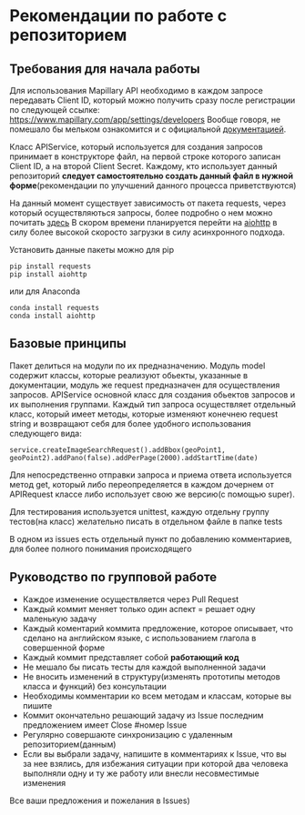 # Рекомендации по работе с репозиторием
## Требования для начала работы

Для использования Mapillary API необходимо в каждом запросе передавать Client ID, который можно получить сразу после регистрации по следующей ссылке: https://www.mapillary.com/app/settings/developers Вообще говоря, не помешало бы мельком ознакомится и с официальной [документацией](https://www.mapillary.com/developer/api-documentation/#introduction).
 
Класс APIService, который используется для создания запросов принимает в конструкторе файл, на первой строке которого записан Client ID, а на второй Client Secret. Каждому, кто использует данный репозиторий **следует самостоятельно создать данный файл в нужной форме**(рекомендации по улучшений данного процесса приветствуются)

На данный момент существует зависимость от пакета requests, через который осуществляються запросы, более подробно о нем можно почитать [здесь](http://docs.python-requests.org/en/master/)
В скором времени планируется перейти на [aiohttp](https://aiohttp.readthedocs.io/en/stable/) в силу более высокой скоросто загрузки в силу асинхронного подхода.

Установить данные пакеты можно для pip
```
pip install requests
pip install aiohttp
```
или для Anaconda
```
conda install requests
conda install aiohttp
```


## Базовые принципы
Пакет делиться на модули по их предназначению. Модуль model содержит классы, которые реализуют обьекты, указанные в документации, модуль же request предназначен для осуществления запросов. APIService основной класс для создания обьектов запросов и их выполнения группами. Каждый тип запроса осуществляет отдельный класс, который имеет методы, которые изменяют конечнeю request string и возвращают себя для более удобного использования следующего вида:
```
service.createImageSearchRequest().addBbox(geoPoint1, geoPoint2).addPano(false).addPerPage(2000).addStartTime(date)
```
Для непосредственно отправки запроса и приема ответа используется метод get, который либо переопределяется в каждом дочернем от APIRequest классе либо использует свою же версию(с помощью super).

Для тестирования используется unittest, каждую отдельну группу тестов(на класс) желательно писать в отдельном файле в папке tests

В одном из issues есть отдельный пункт по добавлению комментариев, для более полного понимания происходящего

## Руководство по групповой работе
- Каждое изменение осуществляется через Pull Request
- Каждый коммит меняет только один аспект = решает одну маленькую задачу
- Каждый коментарий коммита предложение, которое описывает, что сделано на английском языке, с использованием глагола в совершенной форме
- Каждый коммит представляет собой **работающий код**
- Не мешало бы писать тесты для каждой выполненной задачи
- Не вносить изменений в структуру(изменять прототипы методов класса и функций) без консультации
- Необходимы комментарии ко всем методам и классам, которые вы пишите
- Коммит окончательно решающий задачу из Issue последним предложением имеет Close #номер Issue
- Регулярно совершаюте синхронизацию с удаленным репозиторием(данным)
- Если вы выбрали задачу, напишите в комментариях к Issue, что вы за нее взялись, для избежания ситуации при которой два человека выполняли одну и ту же работу или внесли несовместимые изменения

Все ваши предложения и пожелания в Issues)
